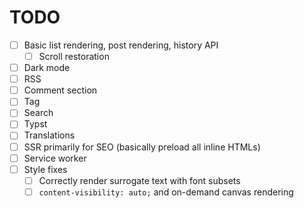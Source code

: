 # TODO

- [ ] Basic list rendering, post rendering, history API
  - [ ] Scroll restoration
- [ ] Dark mode
- [ ] RSS
- [ ] Comment section
- [ ] Tag
- [ ] Search
- [ ] Typst
- [ ] Translations
- [ ] SSR primarily for SEO (basically preload all inline HTMLs)
- [ ] Service worker
- [ ] Style fixes
  - [ ] Correctly render surrogate text with font subsets
  - [ ] `content-visibility: auto;` and on-demand canvas rendering